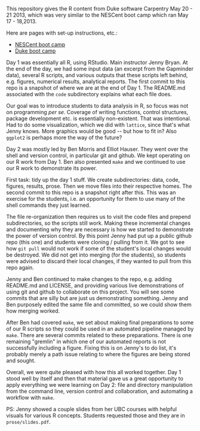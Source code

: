 This repository gives the R content from Duke software Carpentry May 20 - 21 2013, which was very similar to the NESCent boot camp which ran May 17 - 18,2013.

Here are pages with set-up instructions, etc.:
  * [NESCent boot camp](http://swcarpentry.github.io/boot-camps/2013-05-16-nescent/)
  * [Duke boot camp](http://swcarpentry.github.io/boot-camps/2013-05-20-duke/)

Day 1 was essentially all R, using RStudio. Main instructor Jenny Bryan. At the end of the day, we had some input data (an excerpt from the Gapminder data), several R scripts, and various outputs that these scripts left behind, e.g. figures, numerical results, analytical reports. The first commit to this repo is a snapshot of where we are at the end of Day 1. The README.md associated with the `code` subdirectory explains what each file does.

Our goal was to introduce students to data analysis in R, so focus was not on programming *per se*. Coverage of writing functions, control structures, package development etc. is essentially non-existent. That was intentional. Had to do some visualization, which we did with `lattice`, since that's what Jenny knows. More graphics would be good -- but how to fit in? Also `ggplot2` is perhaps more the way of the future?

Day 2 was mostly led by Ben Morris and Elliot Hauser. They went over the shell and version control, in particular git and github. We kept operating on our R work from Day 1. Ben also presented `make` and we continued to use our R work to demonstrate its power.

First task: tidy up the day 1 stuff. We create subdirectories: data, code, figures, results, prose. Then we move files into their respective homes. The second commit to this repo is a snapshot right after this. This was an exercise for the students, i.e. an opportunity for them to use many of the shell commands they just learned.

The file re-organization then requires us to visit the code files and prepend subdirectories, so the scripts still work. Making these incremental changes and documenting why they are necessary is how we started to demonstrate the power of version control. By this point Jenny had put up a public github repo (this one) and students were cloning / pulling from it. We got to see how `git pull` would not work if some of the student's local changes would be destroyed. We did not get into merging (for the students), so students were advised to discard their local changes, if they wanted to pull from this repo again.

Jenny and Ben continued to make changes to the repo, e.g. adding README.md and LICENSE, and providing various live demonstrations of using git and github to collaborate on this project. You will see some commits that are silly but are just us demonstrating something. Jenny and Ben purposely edited the same file and committed, so we could show them how merging worked.

After Ben had covered `make`, we set about making final preparations to some of our R scripts so they could be used in an automated pipeline managed by `make`. There are several commits related to these preparations. There is one remaining "gremlin" in which one of our automated reports is not successfully including a figure. Fixing this is on Jenny's to do list, it's probably merely a path issue relating to where the figures are being stored and sought.

Overall, we were quite pleased with how this all worked together. Day 1 stood well by itself and then that material gave us a great opportunity to apply everything we were learning on Day 2: file and directory manipulation from the command line, version control and collaboration, and automating a workflow with `make`.

PS: Jenny showed a couple slides from her UBC courses with helpful visuals for various R concepts. Students requested those and they are in `prose/slides.pdf`.

